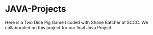 # JAVA-Projects
Here is a Two Dice Pig Game I coded with Shane Batcher at SCCC. We collaborated on this project for our final Java Project. 
